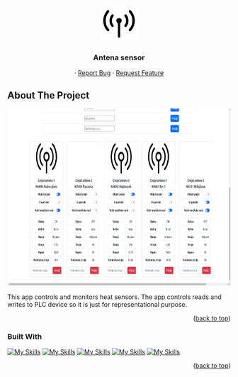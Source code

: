 <a name="readme-top"></a>

<br />
<div align="center">
  <a href="https://github.com/TheGoldenCloud/Antena-Sensors">
    <img src="./public/antennaicon.svg" alt="Logo" width="80" height="80">
  </a>

<h3 align="center">Antena sensor</h3>

  <p align="center">
    ·
    <a href="https://github.com/TheGoldenCloud/Antena-Sensors/issues">Report Bug</a>
    ·
    <a href="https://github.com/TheGoldenCloud/Antena-Sensors/issues">Request Feature</a>
  </p>
</div>

<!-- ABOUT THE PROJECT -->
## About The Project

<!-- [![Product Name Screen Shot][product-screenshot]](https://example.com) -->

<!-- <img src="/public/app.png" alt="appImg" width="300" height="500"> -->
<img src="./public/zareadme.png" alt="appImg" width="800" height="400">

This app controls and monitors heat sensors. The app controls reads and writes to PLC device so it is just for representational purpose. 

<p align="right">(<a href="#readme-top">back to top</a>)</p>



### Built With

[![My Skills](https://skillicons.dev/icons?i=react)](https://skillicons.dev)
[![My Skills](https://skillicons.dev/icons?i=bootstrap)](https://skillicons.dev)
[![My Skills](https://skillicons.dev/icons?i=express)](https://skillicons.dev)
[![My Skills](https://skillicons.dev/icons?i=nodejs)](https://skillicons.dev)
[![My Skills](https://skillicons.dev/icons?i=raspberrypi)](https://skillicons.dev)

<p align="right">(<a href="#readme-top">back to top</a>)</p>
